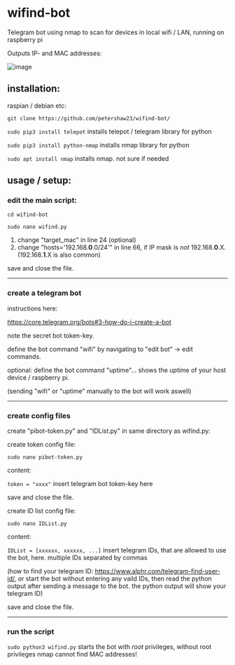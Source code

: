 # wifind-bot
Telegram bot using nmap to scan for devices in local wifi / LAN, running on raspberry pi

Outputs IP- and MAC addresses:

![image](https://user-images.githubusercontent.com/44604841/119889914-76131280-bf37-11eb-9a57-cbf3acd40d62.png)


## installation:

raspian / debian etc:

`git clone https://github.com/petershaw23/wifind-bot/`

`sudo pip3 install telepot` installs telepot / telegram library for python

`sudo pip3 install python-nmap` installs nmap library for python

`sudo apt install nmap` installs nmap. not sure if needed

## usage / setup:


### edit the main script:

`cd wifind-bot`

`sudo nano wifind.py`


1. change "target_mac" in line 24 (optional)
2. change "hosts='192.168.**0**.0/24'" in line 66, if IP mask is _not_ 192.168.**0**.X. (192.168.**1**.X is also common)

save and close the file.

____

### create a telegram bot 
instructions here:

https://core.telegram.org/bots#3-how-do-i-create-a-bot

note the secret bot token-key.

define the bot command "wifi" by navigating to "edit bot" -> edit commands.

optional: define the bot command "uptime"... shows the uptime of your host device / raspberry pi.

(sending "wifi" or "uptime" manually to the bot will work aswell)

____

### create config files
create "pibot-token.py" and "IDList.py" in same directory as wifind.py:


create token config file:

`sudo nano pibot-token.py`


content:

`token = "xxxx"` insert telegram bot token-key here

save and close the file.

create ID list config file:

`sudo nano IDList.py`

content:

`IDList = [xxxxxx, xxxxxx, ...]` insert telegram IDs, that are allowed to use the bot, here. multiple IDs separated by commas

(how to find your telegram ID: https://www.alphr.com/telegram-find-user-id/, or start the bot without entering any vaild IDs, then read the python output after sending a message to the bot. the python output will show your telegram ID)

save and close the file.

____

### run the script

`sudo python3 wifind.py` starts the bot with _root_ privileges, without root privileges nmap cannot find MAC addresses!
